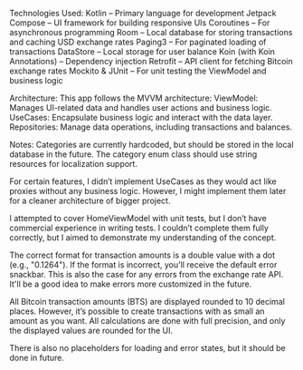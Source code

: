 Technologies Used:
Kotlin – Primary language for development
Jetpack Compose – UI framework for building responsive UIs
Coroutines – For asynchronous programming
Room – Local database for storing transactions and caching USD exchange rates
Paging3 – For paginated loading of transactions
DataStore – Local storage for user balance
Koin (with Koin Annotations) – Dependency injection
Retrofit – API client for fetching Bitcoin exchange rates
Mockito & JUnit – For unit testing the ViewModel and business logic

Architecture: This app follows the MVVM architecture:
ViewModel: Manages UI-related data and handles user actions and business logic.
UseCases: Encapsulate business logic and interact with the data layer.
Repositories: Manage data operations, including transactions and balances.

Notes:
Categories are currently hardcoded, but should be stored in the local database in the future.
The category enum class should use string resources for localization support.

For certain features, I didn’t implement UseCases as they would act like proxies without any business logic. 
However, I might implement them later for a cleaner architecture of bigger project.

I attempted to cover HomeViewModel with unit tests, but I don’t have commercial experience in writing tests. 
I couldn’t complete them fully correctly, but I aimed to demonstrate my understanding of the concept.

The correct format for transaction amounts is a double value with a dot (e.g., "0.1264"). 
If the format is incorrect, you'll receive the default error snackbar.
This is also the case for any errors from the exchange rate API.
It'll be a good idea to make errors more customized in the future.

All Bitcoin transaction amounts (BTS) are displayed rounded to 10 decimal places. 
However, it’s possible to create transactions with as small an amount as you want.
All calculations are done with full precision, and only the displayed values are rounded for the UI.

There is also no placeholders for loading and error states, but it should be done in future.
